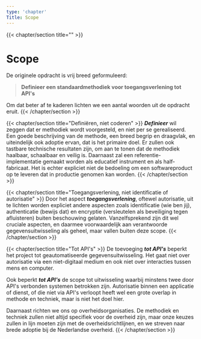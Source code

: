 ```yaml
---
type: 'chapter'
Title: Scope
---
```

{{< chapter/section title="" >}}
# Scope
De originele opdracht is vrij breed geformuleerd:

>  **Definieer een standaardmethodiek voor toegangsverlening tot API's**

Om dat beter af te kaderen lichten we een aantal woorden uit de opdracht eruit.
{{< /chapter/section >}}

{{< chapter/section title="Definiëren, niet coderen" >}}
***Definieer*** wil zeggen dat er methodiek wordt voorgesteld, en niet per se gerealiseerd.
Een goede beschrijving van de methode, een breed begrip en draagvlak, en uiteindelijk ook adoptie ervan, dat is het primaire doel.
Er zullen ook tastbare technische resultaten zijn, om aan te tonen dat de methodiek haalbaar, schaalbaar en veilig is.
Daarnaast zal een referentie-implementatie gemaakt worden als educatief instrument en als half-fabricaat.
Het is echter expliciet niet de bedoeling om een softwareproduct op te leveren dat in productie genomen kan worden.
{{< /chapter/section >}}

{{< chapter/section title="Toegangsverlening, niet identificatie of autorisatie" >}}
Door het aspect ***toegangsverlening***, oftewel autorisatie, uit te lichten worden expliciet andere aspecten zoals
identificatie (wie ben jij), authenticatie (bewijs dat) en encryptie (versleutelen als beveiliging tegen afluisteren) buiten beschouwing gelaten.
Vanzelfsprekend zijn dit wel cruciale aspecten, en daarmee voorwaardelijk aan verantwoorde gegevensuitwisseling als geheel, maar vallen buiten deze scope.
{{< /chapter/section >}}

{{< chapter/section title="Tot API's" >}}
De toevoeging ***tot API's*** beperkt het project tot geautomatiseerde gegevensuitwisseling.
Het gaat niet over autorisatie via een niet-digitaal medium en ook niet over interacties tussen mens en computer.

Ook beperkt ***tot API's*** de scope tot uitwisseling waarbij minstens twee door API's verbonden systemen betrokken zijn.
Autorisatie binnen een applicatie of dienst, of die niet via API's verloopt heeft wel een grote overlap in methode en techniek,
maar is niet het doel hier.

Daarnaast richten we ons op overheidsorganisaties. De methodiek en techniek zullen niet altijd specifiek voor de overheid zijn,
maar onze keuzes zullen in lijn moeten zijn met de overheidsrichtlijnen, en we streven naar brede adoptie bij de Nederlandse
overheid.
{{< /chapter/section >}}
